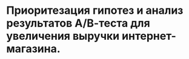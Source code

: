 <h1>Приоритезация гипотез и анализ результатов А/В-теста для увеличения выручки интернет-магазина.<h1>
